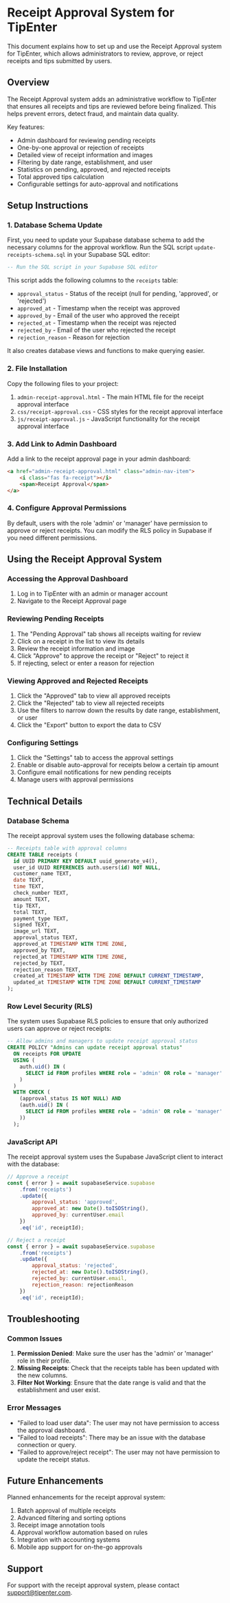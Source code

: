 # Receipt Approval System for TipEnter

This document explains how to set up and use the Receipt Approval system for TipEnter, which allows administrators to review, approve, or reject receipts and tips submitted by users.

## Overview

The Receipt Approval system adds an administrative workflow to TipEnter that ensures all receipts and tips are reviewed before being finalized. This helps prevent errors, detect fraud, and maintain data quality.

Key features:
- Admin dashboard for reviewing pending receipts
- One-by-one approval or rejection of receipts
- Detailed view of receipt information and images
- Filtering by date range, establishment, and user
- Statistics on pending, approved, and rejected receipts
- Total approved tips calculation
- Configurable settings for auto-approval and notifications

## Setup Instructions

### 1. Database Schema Update

First, you need to update your Supabase database schema to add the necessary columns for the approval workflow. Run the SQL script `update-receipts-schema.sql` in your Supabase SQL editor:

```sql
-- Run the SQL script in your Supabase SQL editor
```

This script adds the following columns to the `receipts` table:
- `approval_status` - Status of the receipt (null for pending, 'approved', or 'rejected')
- `approved_at` - Timestamp when the receipt was approved
- `approved_by` - Email of the user who approved the receipt
- `rejected_at` - Timestamp when the receipt was rejected
- `rejected_by` - Email of the user who rejected the receipt
- `rejection_reason` - Reason for rejection

It also creates database views and functions to make querying easier.

### 2. File Installation

Copy the following files to your project:

1. `admin-receipt-approval.html` - The main HTML file for the receipt approval interface
2. `css/receipt-approval.css` - CSS styles for the receipt approval interface
3. `js/receipt-approval.js` - JavaScript functionality for the receipt approval interface

### 3. Add Link to Admin Dashboard

Add a link to the receipt approval page in your admin dashboard:

```html
<a href="admin-receipt-approval.html" class="admin-nav-item">
    <i class="fas fa-receipt"></i>
    <span>Receipt Approval</span>
</a>
```

### 4. Configure Approval Permissions

By default, users with the role 'admin' or 'manager' have permission to approve or reject receipts. You can modify the RLS policy in Supabase if you need different permissions.

## Using the Receipt Approval System

### Accessing the Approval Dashboard

1. Log in to TipEnter with an admin or manager account
2. Navigate to the Receipt Approval page

### Reviewing Pending Receipts

1. The "Pending Approval" tab shows all receipts waiting for review
2. Click on a receipt in the list to view its details
3. Review the receipt information and image
4. Click "Approve" to approve the receipt or "Reject" to reject it
5. If rejecting, select or enter a reason for rejection

### Viewing Approved and Rejected Receipts

1. Click the "Approved" tab to view all approved receipts
2. Click the "Rejected" tab to view all rejected receipts
3. Use the filters to narrow down the results by date range, establishment, or user
4. Click the "Export" button to export the data to CSV

### Configuring Settings

1. Click the "Settings" tab to access the approval settings
2. Enable or disable auto-approval for receipts below a certain tip amount
3. Configure email notifications for new pending receipts
4. Manage users with approval permissions

## Technical Details

### Database Schema

The receipt approval system uses the following database schema:

```sql
-- Receipts table with approval columns
CREATE TABLE receipts (
  id UUID PRIMARY KEY DEFAULT uuid_generate_v4(),
  user_id UUID REFERENCES auth.users(id) NOT NULL,
  customer_name TEXT,
  date TEXT,
  time TEXT,
  check_number TEXT,
  amount TEXT,
  tip TEXT,
  total TEXT,
  payment_type TEXT,
  signed TEXT,
  image_url TEXT,
  approval_status TEXT,
  approved_at TIMESTAMP WITH TIME ZONE,
  approved_by TEXT,
  rejected_at TIMESTAMP WITH TIME ZONE,
  rejected_by TEXT,
  rejection_reason TEXT,
  created_at TIMESTAMP WITH TIME ZONE DEFAULT CURRENT_TIMESTAMP,
  updated_at TIMESTAMP WITH TIME ZONE DEFAULT CURRENT_TIMESTAMP
);
```

### Row Level Security (RLS)

The system uses Supabase RLS policies to ensure that only authorized users can approve or reject receipts:

```sql
-- Allow admins and managers to update receipt approval status
CREATE POLICY "Admins can update receipt approval status" 
  ON receipts FOR UPDATE 
  USING (
    auth.uid() IN (
      SELECT id FROM profiles WHERE role = 'admin' OR role = 'manager'
    )
  )
  WITH CHECK (
    (approval_status IS NOT NULL) AND
    (auth.uid() IN (
      SELECT id FROM profiles WHERE role = 'admin' OR role = 'manager'
    ))
  );
```

### JavaScript API

The receipt approval system uses the Supabase JavaScript client to interact with the database:

```javascript
// Approve a receipt
const { error } = await supabaseService.supabase
    .from('receipts')
    .update({
        approval_status: 'approved',
        approved_at: new Date().toISOString(),
        approved_by: currentUser.email
    })
    .eq('id', receiptId);

// Reject a receipt
const { error } = await supabaseService.supabase
    .from('receipts')
    .update({
        approval_status: 'rejected',
        rejected_at: new Date().toISOString(),
        rejected_by: currentUser.email,
        rejection_reason: rejectionReason
    })
    .eq('id', receiptId);
```

## Troubleshooting

### Common Issues

1. **Permission Denied**: Make sure the user has the 'admin' or 'manager' role in their profile.
2. **Missing Receipts**: Check that the receipts table has been updated with the new columns.
3. **Filter Not Working**: Ensure that the date range is valid and that the establishment and user exist.

### Error Messages

- "Failed to load user data": The user may not have permission to access the approval dashboard.
- "Failed to load receipts": There may be an issue with the database connection or query.
- "Failed to approve/reject receipt": The user may not have permission to update the receipt status.

## Future Enhancements

Planned enhancements for the receipt approval system:

1. Batch approval of multiple receipts
2. Advanced filtering and sorting options
3. Receipt image annotation tools
4. Approval workflow automation based on rules
5. Integration with accounting systems
6. Mobile app support for on-the-go approvals

## Support

For support with the receipt approval system, please contact support@tipenter.com.
